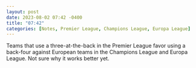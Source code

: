 ```yaml
---
layout: post
date: 2023-08-02 07:42 -0400
title: "07:42"
categories: [Notes, Premier League, Champions League, Europa League]
---
```


Teams that use a three-at-the-back in the Premier League favor using a back-four against European teams in the Champions League and Europa League. Not sure why it works better yet. 

